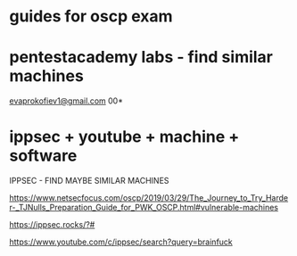 # guides for oscp exam 


# pentestacademy labs - find similar machines 

evaprokofiev1@gmail.com 
00*

# ippsec + youtube + machine + software 


IPPSEC - FIND MAYBE SIMILAR MACHINES 

https://www.netsecfocus.com/oscp/2019/03/29/The_Journey_to_Try_Harder-_TJNulls_Preparation_Guide_for_PWK_OSCP.html#vulnerable-machines 


https://ippsec.rocks/?# 


https://www.youtube.com/c/ippsec/search?query=brainfuck 
